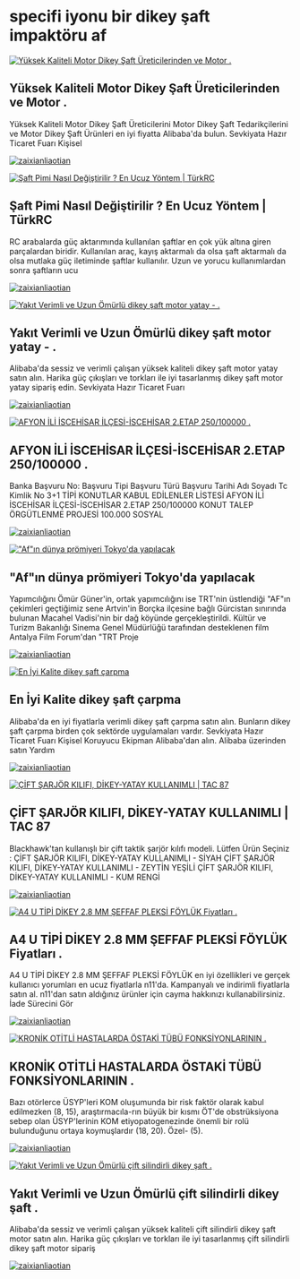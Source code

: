 # specifi iyonu bir dikey şaft impaktöru af
<a href="https://mnn.zoosnet.net/LR/Chatpre.aspx?id=MNN94995150&p=https://topgrinding.com/" target="_blank">![Yüksek Kaliteli Motor Dikey Şaft Üreticilerinden ve Motor .](https://github.com/technlg/images/blob/main/45.jpg)</a>
## Yüksek Kaliteli Motor Dikey Şaft Üreticilerinden ve Motor .
Yüksek Kaliteli Motor Dikey Şaft Üreticilerini Motor Dikey Şaft Tedarikçilerini ve Motor Dikey Şaft Ürünleri en iyi fiyatta Alibaba'da bulun. Sevkiyata Hazır Ticaret Fuarı Kişisel
<a href="https://mnn.zoosnet.net/LR/Chatpre.aspx?id=MNN94995150&p=https://topgrinding.com/" target="_blank"><img src="https://github.com/technlg/images/raw/main/chat11.jpg" alt="zaixianliaotian"/></a><a href="//whatsapp.shibangsoft.com/WhatsApp.php" ><img src="https://github.com/technlg/images/raw/main/chat11.png" alt=""></a>
<a href="https://mnn.zoosnet.net/LR/Chatpre.aspx?id=MNN94995150&p=https://topgrinding.com/" target="_blank">![Şaft Pimi Nasıl Değiştirilir ? En Ucuz Yöntem | TürkRC](https://github.com/technlg/images/blob/main/43.jpg)</a>
## Şaft Pimi Nasıl Değiştirilir ? En Ucuz Yöntem | TürkRC
RC arabalarda güç aktarımında kullanılan şaftlar en çok yük altına giren parçalardan biridir. Kullanılan araç, kayış aktarmalı da olsa şaft aktarmalı da olsa mutlaka güç iletiminde şaftlar kullanılır. Uzun ve yorucu kullanımlardan sonra şaftların ucu
<a href="https://mnn.zoosnet.net/LR/Chatpre.aspx?id=MNN94995150&p=https://topgrinding.com/" target="_blank"><img src="https://github.com/technlg/images/raw/main/chat11.jpg" alt="zaixianliaotian"/></a><a href="//whatsapp.shibangsoft.com/WhatsApp.php" ><img src="https://github.com/technlg/images/raw/main/chat11.png" alt=""></a>
<a href="https://mnn.zoosnet.net/LR/Chatpre.aspx?id=MNN94995150&p=https://topgrinding.com/" target="_blank">![Yakıt Verimli ve Uzun Ömürlü dikey şaft motor yatay - .](https://github.com/technlg/images/blob/main/3.jpg)</a>
## Yakıt Verimli ve Uzun Ömürlü dikey şaft motor yatay - .
Alibaba'da sessiz ve verimli çalışan yüksek kaliteli dikey şaft motor yatay satın alın. Harika güç çıkışları ve torkları ile iyi tasarlanmış dikey şaft motor yatay sipariş edin. Sevkiyata Hazır Ticaret Fuarı
<a href="https://mnn.zoosnet.net/LR/Chatpre.aspx?id=MNN94995150&p=https://topgrinding.com/" target="_blank"><img src="https://github.com/technlg/images/raw/main/chat11.jpg" alt="zaixianliaotian"/></a><a href="//whatsapp.shibangsoft.com/WhatsApp.php" ><img src="https://github.com/technlg/images/raw/main/chat11.png" alt=""></a>
<a href="https://mnn.zoosnet.net/LR/Chatpre.aspx?id=MNN94995150&p=https://topgrinding.com/" target="_blank">![AFYON İLİ İSCEHİSAR İLÇESİ-İSCEHİSAR 2.ETAP 250/100000 .](https://github.com/technlg/images/blob/main/63.jpg)</a>
## AFYON İLİ İSCEHİSAR İLÇESİ-İSCEHİSAR 2.ETAP 250/100000 .
Banka Başvuru No: Başvuru Tipi Başvuru Türü Başvuru Tarihi Adı Soyadı Tc Kimlik No 3+1 TİPİ KONUTLAR KABUL EDİLENLER LİSTESİ AFYON İLİ İSCEHİSAR İLÇESİ-İSCEHİSAR 2.ETAP 250/100000 KONUT TALEP ÖRGÜTLENME PROJESİ 100.000 SOSYAL
<a href="https://mnn.zoosnet.net/LR/Chatpre.aspx?id=MNN94995150&p=https://topgrinding.com/" target="_blank"><img src="https://github.com/technlg/images/raw/main/chat11.jpg" alt="zaixianliaotian"/></a><a href="//whatsapp.shibangsoft.com/WhatsApp.php" ><img src="https://github.com/technlg/images/raw/main/chat11.png" alt=""></a>
<a href="https://mnn.zoosnet.net/LR/Chatpre.aspx?id=MNN94995150&p=https://topgrinding.com/" target="_blank">!["Af"ın dünya prömiyeri Tokyo'da yapılacak](https://github.com/technlg/images/blob/main/5.jpg)</a>
## "Af"ın dünya prömiyeri Tokyo'da yapılacak
Yapımcılığını Ömür Güner'in, ortak yapımcılığını ise TRT'nin üstlendiği "AF"ın çekimleri geçtiğimiz sene Artvin'in Borçka ilçesine bağlı Gürcistan sınırında bulunan Macahel Vadisi'nin bir dağ köyünde gerçekleştirildi. Kültür ve Turizm Bakanlığı Sinema Genel Müdürlüğü tarafından desteklenen film Antalya Film Forum'dan "TRT Proje 
<a href="https://mnn.zoosnet.net/LR/Chatpre.aspx?id=MNN94995150&p=https://topgrinding.com/" target="_blank"><img src="https://github.com/technlg/images/raw/main/chat11.jpg" alt="zaixianliaotian"/></a><a href="//whatsapp.shibangsoft.com/WhatsApp.php" ><img src="https://github.com/technlg/images/raw/main/chat11.png" alt=""></a>
<a href="https://mnn.zoosnet.net/LR/Chatpre.aspx?id=MNN94995150&p=https://topgrinding.com/" target="_blank">![En İyi Kalite dikey şaft çarpma](https://github.com/technlg/images/blob/main/53.jpg)</a>
## En İyi Kalite dikey şaft çarpma
Alibaba'da en iyi fiyatlarla verimli dikey şaft çarpma satın alın. Bunların dikey şaft çarpma birden çok sektörde uygulamaları vardır. Sevkiyata Hazır Ticaret Fuarı Kişisel Koruyucu Ekipman Alibaba'dan alın. Alibaba üzerinden satın Yardım
<a href="https://mnn.zoosnet.net/LR/Chatpre.aspx?id=MNN94995150&p=https://topgrinding.com/" target="_blank"><img src="https://github.com/technlg/images/raw/main/chat11.jpg" alt="zaixianliaotian"/></a><a href="//whatsapp.shibangsoft.com/WhatsApp.php" ><img src="https://github.com/technlg/images/raw/main/chat11.png" alt=""></a>
<a href="https://mnn.zoosnet.net/LR/Chatpre.aspx?id=MNN94995150&p=https://topgrinding.com/" target="_blank">![ÇİFT ŞARJÖR KILIFI, DİKEY-YATAY KULLANIMLI | TAC 87](https://github.com/technlg/images/blob/main/29.jpg)</a>
## ÇİFT ŞARJÖR KILIFI, DİKEY-YATAY KULLANIMLI | TAC 87
Blackhawk'tan kullanışlı bir çift taktik şarjör kılıfı modeli. Lütfen Ürün Seçiniz : ÇİFT ŞARJÖR KILIFI, DİKEY-YATAY KULLANIMLI - SİYAH ÇİFT ŞARJÖR KILIFI, DİKEY-YATAY KULLANIMLI - ZEYTİN YEŞİLİ ÇİFT ŞARJÖR KILIFI, DİKEY-YATAY KULLANIMLI - KUM RENGİ
<a href="https://mnn.zoosnet.net/LR/Chatpre.aspx?id=MNN94995150&p=https://topgrinding.com/" target="_blank"><img src="https://github.com/technlg/images/raw/main/chat11.jpg" alt="zaixianliaotian"/></a><a href="//whatsapp.shibangsoft.com/WhatsApp.php" ><img src="https://github.com/technlg/images/raw/main/chat11.png" alt=""></a>
<a href="https://mnn.zoosnet.net/LR/Chatpre.aspx?id=MNN94995150&p=https://topgrinding.com/" target="_blank">![A4 U TİPİ DİKEY 2.8 MM ŞEFFAF PLEKSİ FÖYLÜK Fiyatları .](https://github.com/technlg/images/blob/main/7.jpg)</a>
## A4 U TİPİ DİKEY 2.8 MM ŞEFFAF PLEKSİ FÖYLÜK Fiyatları .
A4 U TİPİ DİKEY 2.8 MM ŞEFFAF PLEKSİ FÖYLÜK en iyi özellikleri ve gerçek kullanıcı yorumları en ucuz fiyatlarla n11'da. Kampanyalı ve indirimli fiyatlarla satın al. n11'dan satın aldığınız ürünler için cayma hakkınızı kullanabilirsiniz. İade Sürecini Gör 
<a href="https://mnn.zoosnet.net/LR/Chatpre.aspx?id=MNN94995150&p=https://topgrinding.com/" target="_blank"><img src="https://github.com/technlg/images/raw/main/chat11.jpg" alt="zaixianliaotian"/></a><a href="//whatsapp.shibangsoft.com/WhatsApp.php" ><img src="https://github.com/technlg/images/raw/main/chat11.png" alt=""></a>
<a href="https://mnn.zoosnet.net/LR/Chatpre.aspx?id=MNN94995150&p=https://topgrinding.com/" target="_blank">![KRONİK OTİTLİ HASTALARDA ÖSTAKİ TÜBÜ FONKSİYONLARININ .](https://github.com/technlg/images/blob/main/49.jpg)</a>
## KRONİK OTİTLİ HASTALARDA ÖSTAKİ TÜBÜ FONKSİYONLARININ .
Bazı otörlerce ÜSYP'leri KOM oluşumunda bir risk faktör olarak kabul edilmezken (8, 15), araştırmacıla-rın büyük bir kısmı ÖT'de obstrüksiyona sebep olan ÜSYP'lerinin KOM etiyopatogenezinde önemli bir rolü bulunduğunu ortaya koymuşlardır (18, 20). Özel- (5).
<a href="https://mnn.zoosnet.net/LR/Chatpre.aspx?id=MNN94995150&p=https://topgrinding.com/" target="_blank"><img src="https://github.com/technlg/images/raw/main/chat11.jpg" alt="zaixianliaotian"/></a><a href="//whatsapp.shibangsoft.com/WhatsApp.php" ><img src="https://github.com/technlg/images/raw/main/chat11.png" alt=""></a>
<a href="https://mnn.zoosnet.net/LR/Chatpre.aspx?id=MNN94995150&p=https://topgrinding.com/" target="_blank">![Yakıt Verimli ve Uzun Ömürlü çift silindirli dikey şaft .](https://github.com/technlg/images/blob/main/35.jpg)</a>
## Yakıt Verimli ve Uzun Ömürlü çift silindirli dikey şaft .
Alibaba'da sessiz ve verimli çalışan yüksek kaliteli çift silindirli dikey şaft motor satın alın. Harika güç çıkışları ve torkları ile iyi tasarlanmış çift silindirli dikey şaft motor sipariş
<a href="https://mnn.zoosnet.net/LR/Chatpre.aspx?id=MNN94995150&p=https://topgrinding.com/" target="_blank"><img src="https://github.com/technlg/images/raw/main/chat11.jpg" alt="zaixianliaotian"/></a><a href="//whatsapp.shibangsoft.com/WhatsApp.php" ><img src="https://github.com/technlg/images/raw/main/chat11.png" alt=""></a>
